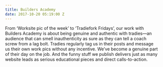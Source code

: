 ```yaml
---
title: Builders Academy
date: 2017-10-20 05:19:00 Z
---
```


From ‘Worksite pic of the week’ to ‘Tradiefork Fridays’, our work with Builders Academy is about being genuine and authentic with tradies—an audience that can smell inauthenticity as sure as they can tell a coach screw from a lag bolt. Tradies regularly tag us in their posts and message us their own work pics without any incentive. We’ve become a genuine part of their day on the job. And the funny stuff we publish delivers just as many website leads as serious educational pieces and direct calls-to-action.